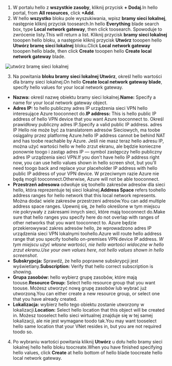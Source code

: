 1. <span data-ttu-id="d9588-101">W portalu hello z **wszystkie zasoby**, kliknij przycisk **+ Dodaj**.</span><span class="sxs-lookup"><span data-stu-id="d9588-101">In hello portal, from **All resources**, click **+Add**.</span></span> 
2. <span data-ttu-id="d9588-102">W hello **wszystko** bloku pole wyszukiwania, wpisz **bramy sieci lokalnej**, następnie kliknij przycisk toosearch.</span><span class="sxs-lookup"><span data-stu-id="d9588-102">In hello **Everything** blade search box, type **Local network gateway**, then click toosearch.</span></span> <span data-ttu-id="d9588-103">Spowoduje to zwrócenie listy.</span><span class="sxs-lookup"><span data-stu-id="d9588-103">This will return a list.</span></span> <span data-ttu-id="d9588-104">Kliknij przycisk **bramy sieci lokalnej** tooopen hello bloku, a następnie kliknij przycisk **Utwórz** tooopen hello **Utwórz bramę sieci lokalnej** bloku.</span><span class="sxs-lookup"><span data-stu-id="d9588-104">Click **Local network gateway** tooopen hello blade, then click **Create** tooopen hello **Create local network gateway** blade.</span></span>

  ![utwórz bramę sieci lokalnej](./media/vpn-gateway-add-lng-s2s-rm-portal-include/createlng.png)

3. <span data-ttu-id="d9588-106">Na powitania **bloku bramy sieci lokalnej Utwórz**, określ hello wartości dla bramy sieci lokalnej.</span><span class="sxs-lookup"><span data-stu-id="d9588-106">On hello **Create local network gateway blade**, specify hello values for your local network gateway.</span></span>

  - <span data-ttu-id="d9588-107">**Nazwa:** określ nazwę obiektu bramy sieci lokalnej.</span><span class="sxs-lookup"><span data-stu-id="d9588-107">**Name:** Specify a name for your local network gateway object.</span></span>
  - <span data-ttu-id="d9588-108">**Adres IP:** to hello publiczny adres IP urządzenia sieci VPN hello interesujące Azure tooconnect do.</span><span class="sxs-lookup"><span data-stu-id="d9588-108">**IP address:** This is hello public IP address of hello VPN device that you want Azure tooconnect to.</span></span> <span data-ttu-id="d9588-109">Określ prawidłowy publiczny adres IP.</span><span class="sxs-lookup"><span data-stu-id="d9588-109">Specify a valid public IP address.</span></span> <span data-ttu-id="d9588-110">adres IP Hello nie może być za translatorem adresów Sieciowych, ma toobe osiągalny przez platformę Azure.</span><span class="sxs-lookup"><span data-stu-id="d9588-110">hello IP address cannot be behind NAT and has toobe reachable by Azure.</span></span> <span data-ttu-id="d9588-111">Jeśli nie masz teraz hello adresu IP, można użyć wartości hello w hello zrzut ekranu, ale będzie konieczne ponownie toogo i zastąp adres IP — symbol zastępczy hello publiczny adres IP urządzenia sieci VPN.</span><span class="sxs-lookup"><span data-stu-id="d9588-111">If you don't have hello IP address right now, you can use hello values shown in hello screen shot, but you'll need toogo back and replace your placeholder IP address with hello public IP address of your VPN device.</span></span> <span data-ttu-id="d9588-112">W przeciwnym razie Azure nie będą mogli tooconnect.</span><span class="sxs-lookup"><span data-stu-id="d9588-112">Otherwise, Azure will not be able tooconnect.</span></span>
  - <span data-ttu-id="d9588-113">**Przestrzeń adresowa** odwołuje się toohello zakresów adresów dla sieci hello, która reprezentuje tej sieci lokalnej.</span><span class="sxs-lookup"><span data-stu-id="d9588-113">**Address Space** refers toohello address ranges for hello network that this local network represents.</span></span> <span data-ttu-id="d9588-114">Można dodać wiele zakresów przestrzeni adresów.</span><span class="sxs-lookup"><span data-stu-id="d9588-114">You can add multiple address space ranges.</span></span> <span data-ttu-id="d9588-115">Upewnij się, że hello określone w tym miejscu nie pokrywały z zakresami innych sieci, które mają tooconnect do.</span><span class="sxs-lookup"><span data-stu-id="d9588-115">Make sure that hello ranges you specify here do not overlap with ranges of other networks that you want tooconnect to.</span></span> <span data-ttu-id="d9588-116">Azure będzie przekierowywać zakres adresów hello, że wprowadzono adres IP urządzenia sieci VPN lokalnymi toohello.</span><span class="sxs-lookup"><span data-stu-id="d9588-116">Azure will route hello address range that you specify toohello on-premises VPN device IP address.</span></span> <span data-ttu-id="d9588-117">*W tym miejscu użyć własne wartości, nie hello wartości widoczne w hello zrzut ekranu*.</span><span class="sxs-lookup"><span data-stu-id="d9588-117">*Use your own values here, not hello values shown in hello screenshot*.</span></span>
  - <span data-ttu-id="d9588-118">**Subskrypcja:** Sprawdź, że hello poprawne subskrypcji jest wyświetlany.</span><span class="sxs-lookup"><span data-stu-id="d9588-118">**Subscription:** Verify that hello correct subscription is showing.</span></span>
  - <span data-ttu-id="d9588-119">**Grupa zasobów:** hello wybierz grupę zasobów, które mają toouse.</span><span class="sxs-lookup"><span data-stu-id="d9588-119">**Resource Group:** Select hello resource group that you want toouse.</span></span> <span data-ttu-id="d9588-120">Możesz utworzyć nową grupę zasobów lub wybrać już utworzoną.</span><span class="sxs-lookup"><span data-stu-id="d9588-120">You can either create a new resource group, or select one that you have already created.</span></span>
  - <span data-ttu-id="d9588-121">**Lokalizacja:** wybierz hello tego obiektu zostanie utworzony w lokalizacji.</span><span class="sxs-lookup"><span data-stu-id="d9588-121">**Location:** Select hello location that this object will be created in.</span></span> <span data-ttu-id="d9588-122">Możesz tooselect hello sieci wirtualnej znajduje się w tej samej lokalizacji, ale nie jest wymagane toodo tak.</span><span class="sxs-lookup"><span data-stu-id="d9588-122">You may want tooselect hello same location that your VNet resides in, but you are not required toodo so.</span></span>

4. <span data-ttu-id="d9588-123">Po wybraniu wartości powitania kliknij **Utwórz** u dołu hello bramy sieci lokalnej hello hello bloku toocreate.</span><span class="sxs-lookup"><span data-stu-id="d9588-123">When you have finished specifying hello values, click **Create** at hello bottom of hello blade toocreate hello local network gateway.</span></span>
